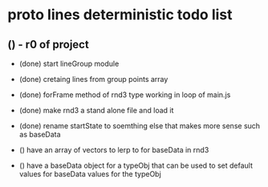 # proto lines deterministic todo list

## () - r0 of project
* (done) start lineGroup module
* (done) cretaing lines from group points array
* (done) forFrame method of rnd3 type working in loop of main.js
* (done) make rnd3 a stand alone file and load it 
* (done) rename startState to soemthing else that makes more sense such as baseData

* () have an array of vectors to lerp to for baseData in rnd3
* () have a baseData object for a typeObj that can be used to set default values for baseData values for the typeObj
